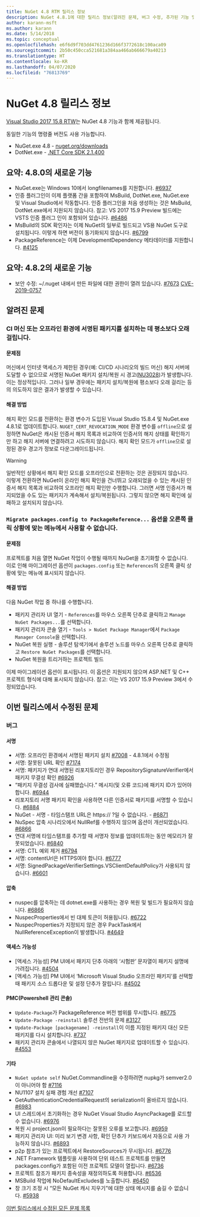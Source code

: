 ```yaml
---
title: NuGet 4.8 RTM 릴리스 정보
description: NuGet 4.8.1에 대한 릴리스 정보(알려진 문제, 버그 수정, 추가된 기능 및 DCR 포함)
author: karann-msft
ms.author: karann
ms.date: 5/14/2018
ms.topic: conceptual
ms.openlocfilehash: e6f6d9f703dd4761236d166f3772618c100aca09
ms.sourcegitcommit: 2b50c450cca521681a384aa466ab666679a40213
ms.translationtype: HT
ms.contentlocale: ko-KR
ms.lasthandoff: 04/07/2020
ms.locfileid: "76813769"
---
```

# <a name="nuget-48-release-notes"></a>NuGet 4.8 릴리스 정보

[Visual Studio 2017 15.8 RTW](https://www.visualstudio.com/news/releasenotes/vs2017-relnotes)는 NuGet 4.8 기능과 함께 제공됩니다.


동일한 기능의 명령줄 버전도 사용 가능합니다.
* NuGet.exe 4.8 - [nuget.org/downloads](https://nuget.org/downloads)
* DotNet.exe - [.NET Core SDK 2.1.400](https://www.microsoft.com/net/download/visual-studio-sdks)


## <a name="summary-whats-new-in-480"></a>요약: 4.8.0의 새로운 기능
* NuGet.exe는 Windows 10에서 longfilenames를 지원합니다. [#6937](https://github.com/NuGet/Home/issues/6937)
* 인증 플러그인이 이제 플랫폼 간을 포함하여 MsBuild, DotNet.exe, NuGet.exe 및 Visual Studio에서 작동합니다. 인증 플러그인을 처음 생성하는 것은 MsBuild, DotNet.exe에서 지원되지 않습니다. 참고: VS 2017 15.9 Preview 빌드에는 VSTS 인증 플러그 인이 포함되어 있습니다. [#6486](https://github.com/NuGet/Home/issues/6486)
* MsBuild의 SDK 확인자는 이제 NuGet의 일부로 빌드되고 VS용 NuGet 도구로 설치됩니다. 이렇게 하면 버전이 동기화되지 않습니다. [#6799](https://github.com/NuGet/Home/issues/6799)
* PackageReference는 이제 DevelopmentDependency 메타데이터를 지원합니다. [#4125](https://github.com/NuGet/Home/issues/4125)

## <a name="summary-whats-new-in-482"></a>요약: 4.8.2의 새로운 기능

* 보안 수정: ~/.nuget 내에서 만든 파일에 대한 권한이 열려 있습니다. [#7673](https://github.com/NuGet/Home/issues/7673) [CVE-2019-0757](https://portal.msrc.microsoft.com/en-us/security-guidance/advisory/CVE-2019-0757)

## <a name="known-issues"></a>알려진 문제
### <a name="installing-signed-packages-on-a-ci-machine-or-in-an-offline-environment-takes-longer-than-usual"></a>CI 머신 또는 오프라인 환경에 서명된 패키지를 설치하는 데 평소보다 오래 걸립니다.

#### <a name="issue"></a>문제점
머신에서 인터넷 액세스가 제한된 경우(예: CI/CD 시나리오의 빌드 머신) 해지 서버에 도달할 수 없으므로 서명된 NuGet 패키지 설치/복원 시 경고([NU3028](../reference/errors-and-warnings/nu3028.md))가 발생합니다. 이는 정상적입니다. 그러나 일부 경우에는 패키지 설치/복원에 평소보다 오래 걸리는 등의 의도하지 않은 결과가 발생할 수 있습니다.

#### <a name="workaround"></a>해결 방법
해지 확인 모드를 전환하는 환경 변수가 도입된 Visual Studio 15.8.4 및 NuGet.exe 4.8.1로 업데이트합니다.
`NUGET_CERT_REVOCATION_MODE` 환경 변수를 `offline`으로 설정하면 NuGet은 캐시된 인증서 해지 목록과 비교하여 인증서의 해지 상태를 확인하기만 하고 해지 서버에 연결하려고 시도하지 않습니다. 해지 확인 모드가 `offline`으로 설정된 경우 경고가 정보로 다운그레이드됩니다.

> [!Warning]
> 일반적인 상황에서 해지 확인 모드를 오프라인으로 전환하는 것은 권장되지 않습니다. 이렇게 전환하면 NuGet이 온라인 해지 확인을 건너뛰고 오래되었을 수 있는 캐시된 인증서 해지 목록과 비교하여 오프라인 해지 확인만 수행합니다. 그러면 서명 인증서가 해지되었을 수도 있는 패키지가 계속해서 설치/복원됩니다. 그렇지 않으면 해지 확인에 실패하고 설치되지 않습니다.

### <a name="the-migrate-packagesconfig-to-packagereference-option-is-not-available-in-the-right-click-context-menu"></a>`Migrate packages.config to PackageReference...` 옵션을 오른쪽 클릭 상황에 맞는 메뉴에서 사용할 수 없습니다.

#### <a name="issue"></a>문제점

프로젝트를 처음 열면 NuGet 작업이 수행될 때까지 NuGet을 초기화할 수 없습니다. 이로 인해 마이그레이션 옵션이 `packages.config` 또는 `References`의 오른쪽 클릭 상황에 맞는 메뉴에 표시되지 않습니다.

#### <a name="workaround"></a>해결 방법

다음 NuGet 작업 중 하나를 수행합니다.
* 패키지 관리자 UI 열기 - `References`를 마우스 오른쪽 단추로 클릭하고 `Manage NuGet Packages...`를 선택합니다.
* 패키지 관리자 콘솔 열기 - `Tools > NuGet Package Manager`에서 `Package Manager Console`을 선택합니다.
* NuGet 복원 실행 - 솔루션 탐색기에서 솔루션 노드를 마우스 오른쪽 단추로 클릭하고 `Restore NuGet Packages`를 선택합니다.
* NuGet 복원을 트리거하는 프로젝트 빌드

이제 마이그레이션 옵션이 표시됩니다. 이 옵션은 지원되지 않으며 ASP.NET 및 C++ 프로젝트 형식에 대해 표시되지 않습니다.
참고: 이는 VS 2017 15.9 Preview 3에서 수정되었습니다.

## <a name="issues-fixed-in-this-release"></a>이번 릴리스에서 수정된 문제

### <a name="bugs"></a>버그
#### <a name="signing"></a>서명
* 서명: 오프라인 환경에서 서명된 패키지 설치 [#7008](https://github.com/NuGet/Home/issues/7008) - 4.8.1에서 수정됨
* 서명: 잘못된 URL 확인 [#7174](https://github.com/NuGet/Home/issues/7174)
* 서명: 패키지가 연대 서명된 리포지토리인 경우 RepositorySignatureVerifier에서 패키지 무결성 확인 [#6926](https://github.com/NuGet/Home/issues/6926)
* “패키지 무결성 검사에 실패했습니다.” 메시지(및 오류 코드)에 패키지 ID가 있어야 합니다. [#6944](https://github.com/NuGet/Home/issues/6944)
* 리포지토리 서명 패키지 확인을 사용하면 다른 인증서로 패키지를 서명할 수 있습니다. [#6884](https://github.com/NuGet/Home/issues/6884)
* NuGet - 서명 - 타임스탬프 URL은 https:// ?일 수 없습니다. - [#6871](https://github.com/NuGet/Home/issues/6871)
* NuSpec 압축 시나리오에서 NullRef를 수행하지 않으며 옵션이 개선되었습니다. [#6866](https://github.com/NuGet/Home/issues/6866)
* 연대 서명에 타임스탬프를 추가할 때 서명자 정보를 업데이트하는 동안 메모리가 잘못되었습니다. [#6840](https://github.com/NuGet/Home/issues/6840)
* 서명: CTL 예외 제거 [#6794](https://github.com/NuGet/Home/issues/6794)
* 서명: contentUrl은 HTTPS여야 합니다. [#6777](https://github.com/NuGet/Home/issues/6777)
* 서명:  SignedPackageVerifierSettings.VSClientDefaultPolicy가 사용되지 않습니다. [#6601](https://github.com/NuGet/Home/issues/6601)


#### <a name="pack"></a>압축
* nuspec를 압축하는 데 dotnet.exe를 사용하는 경우 복원 및 빌드가 필요하지 않습니다. [#6866](https://github.com/NuGet/Home/issues/6866)
* NuspecProperties에서 빈 대체 토큰이 허용됩니다. [#6722](https://github.com/NuGet/Home/issues/6722)
* NuspecProperties가 지정되지 않은 경우 PackTask에서 NullReferenceException이 발생합니다. [#4649](https://github.com/NuGet/Home/issues/4649)

#### <a name="accessibility"></a>액세스 가능성
* [액세스 가능성] PM UI에서 패키지 단추 아래의 ‘시험판’ 문자열이 패키지 설명에 가려집니다. [#4504](https://github.com/NuGet/Home/issues/4504)
* [액세스 가능성] PM UI에서 ‘Microsoft Visual Studio 오프라인 패키지’를 선택할 때 패키지 소스 드롭다운 및 설정 단추가 잘립니다. [#4502](https://github.com/NuGet/Home/issues/4502)

#### <a name="powershell-management-console-pmc"></a>PMC(Powershell 관리 콘솔)
* `Update-Package`가 PackageReference 버전 범위를 무시합니다. [#6775](https://github.com/NuGet/Home/issues/6775)
* `Update-Package -reinstall` 솔루션 전반의 문제 [#3127](https://github.com/NuGet/Home/issues/3127)
* `Update-Package [packagename] -reinstall`이 이름 지정된 패키지 대신 모든 패키지를 다시 설치합니다. [#737](https://github.com/NuGet/Home/issues/737)
* 패키지 관리자 콘솔에서 나열되지 않은 NuGet 패키지로 업데이트할 수 있습니다. [#4553](https://github.com/NuGet/Home/issues/4553)

#### <a name="misc"></a>기타
* `NuGet update self` NuGet.Commandline을 수정하려면 nupkg가 semver2.0이 아니어야 함 [#7116](https://github.com/NuGet/Home/issues/7116)
* NU1107 설치 실패 경험 개선 [#7107](https://github.com/NuGet/Home/issues/7107)
* GetAuthenticationCredentialRequest의 serialization이 올바르지 않습니다. [#6983](https://github.com/NuGet/Home/issues/6983)
* UI 스레드에서 초기화하는 경우 NuGet Visual Studio AsyncPackage를 로드할 수 없습니다. [#6976](https://github.com/NuGet/Home/issues/6976)
* 복원 시 project.json이 필요하다는 잘못된 오류를 보고합니다. [#6959](https://github.com/NuGet/Home/issues/6959)
* 패키지 관리자 UI: 미리 보기 변경 사항, 확인 단추가 키보드에서 자동으로 사용 가능하지 않습니다. [#6893](https://github.com/NuGet/Home/issues/6893)
* p2p 참조가 있는 프로젝트에서 RestoreSources가 무시됩니다. [#6776](https://github.com/NuGet/Home/issues/6776)
* .NET Framework 템플릿을 사용하여 단위 테스트 프로젝트를 만들면 packages.config가 포함된 이전 프로젝트 모델이 열립니다. [#6736](https://github.com/NuGet/Home/issues/6736)
* 프로젝트 참조가 패키지 종속성을 재정의하도록 허용합니다. [#6536](https://github.com/NuGet/Home/issues/6536)
* MSBuild 작업에 NoDefaultExcludes를 노출합니다. [#6450](https://github.com/NuGet/Home/issues/6450)
* 창 크기 조정 시 “모든 NuGet 캐시 지우기”에 대한 상태 메시지를 숨길 수 없습니다. [#5938](https://github.com/NuGet/Home/issues/5938)


[이번 릴리스에서 수정된 모든 문제 목록](https://github.com/NuGet/Home/issues?q=is%3Aissue+is%3Aclosed+milestone%3A%224.8")
